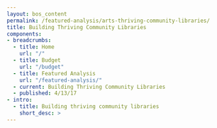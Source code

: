 ```yaml
---
layout: bos_content
permalink: /featured-analysis/arts-thriving-community-libraries/
title: Building Thriving Community Libraries
components:
- breadcrumbs:
  - title: Home
    url: "/"
  - title: Budget
    url: "/budget"
  - title: Featured Analysis
    url: "/featured-analysis/"
  - current: Building Thriving Community Libraries
  - published: 4/13/17
- intro:
  - title: Building thriving community libraries
    short_desc: >
---
```

